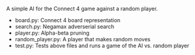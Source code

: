 A simple AI for the Connect 4 game against a random player.

* board.py: Connect 4 board representation
* search.py: Negamax adverserial search
* player.py: Alpha-beta pruning
* random_player.py: A player that makes random moves
* test.py: Tests above files and runs a game of the AI vs. random player
